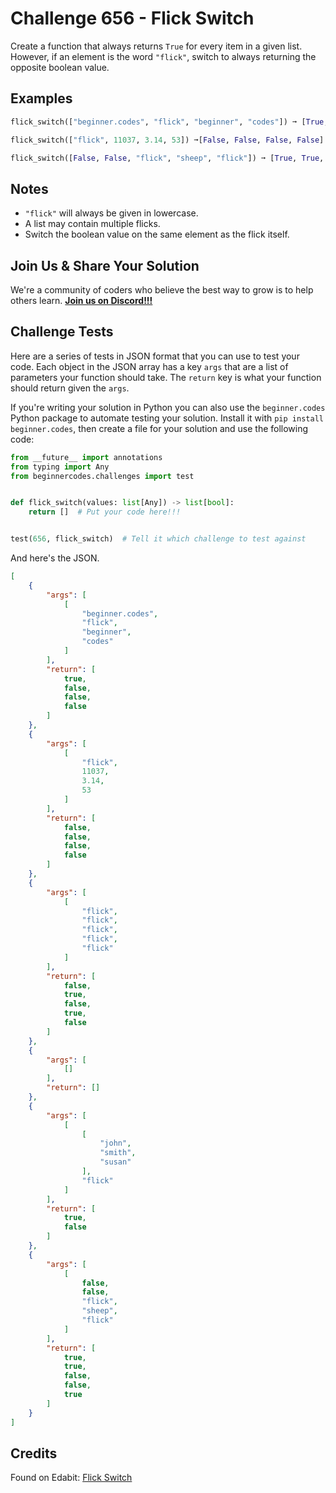 # Challenge 656 - Flick Switch

Create a function that always returns `True` for every item in a given list. However, if an element is the word `"flick"`, switch to always returning the opposite boolean value.

## Examples
```python
flick_switch(["beginner.codes", "flick", "beginner", "codes"]) ➞ [True, False, False, False]

flick_switch(["flick", 11037, 3.14, 53]) ➞[False, False, False, False]

flick_switch([False, False, "flick", "sheep", "flick"]) ➞ [True, True, False, False, True]
```
## Notes

- `"flick"` will always be given in lowercase.
- A list may contain multiple flicks.
- Switch the boolean value on the same element as the flick itself.

## Join Us & Share Your Solution

We're a community of coders who believe the best way to grow is to help others learn. **[Join us on Discord!!!](https://discord.gg/sfHykntuGy)**

## Challenge Tests

Here are a series of tests in JSON format that you can use to test your code. Each object in the JSON array has a key `args` that are a list of parameters your function should take. The `return` key is what your function should return given the `args`. 

If you're writing your solution in Python you can also use the `beginner.codes` Python package to automate testing your solution. Install it with `pip install beginner.codes`, then create a file for your solution and use the following code:
```python
from __future__ import annotations
from typing import Any
from beginnercodes.challenges import test


def flick_switch(values: list[Any]) -> list[bool]:
    return []  # Put your code here!!!


test(656, flick_switch)  # Tell it which challenge to test against
```
And here's the JSON.
```json
[
    {
        "args": [
            [
                "beginner.codes",
                "flick",
                "beginner",
                "codes"
            ]
        ],
        "return": [
            true,
            false,
            false,
            false
        ]
    },
    {
        "args": [
            [
                "flick",
                11037,
                3.14,
                53
            ]
        ],
        "return": [
            false,
            false,
            false,
            false
        ]
    },
    {
        "args": [
            [
                "flick",
                "flick",
                "flick",
                "flick",
                "flick"
            ]
        ],
        "return": [
            false,
            true,
            false,
            true,
            false
        ]
    },
    {
        "args": [
            []
        ],
        "return": []
    },
    {
        "args": [
            [
                [
                    "john",
                    "smith",
                    "susan"
                ],
                "flick"
            ]
        ],
        "return": [
            true,
            false
        ]
    },
    {
        "args": [
            [
                false,
                false,
                "flick",
                "sheep",
                "flick"
            ]
        ],
        "return": [
            true,
            true,
            false,
            false,
            true
        ]
    }
]
```
## Credits

Found on Edabit: [Flick Switch](https://edabit.com/challenge/YRwZvg5Pkgw4pEWC5)
